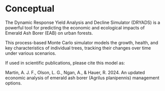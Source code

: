 # Conceptual

The Dynamic Response Yield Analysis and Decline Simulator (DRYADS) is a powerful tool for predicting the economic and
ecological impacts of Emerald Ash Borer (EAB) on urban forests. 

This process-based Monte Carlo simulator models the growth, health, and key characteristics of individual trees, 
tracking their changes over time under various scenarios.


If used in scientific publications, please cite this model as:

Martin, A. J. F., Olson, L. G., Ngan, A., & Hauer, R. 2024. 
An updated economic analysis of emerald ash borer (Agrilus planipennis) management options.

